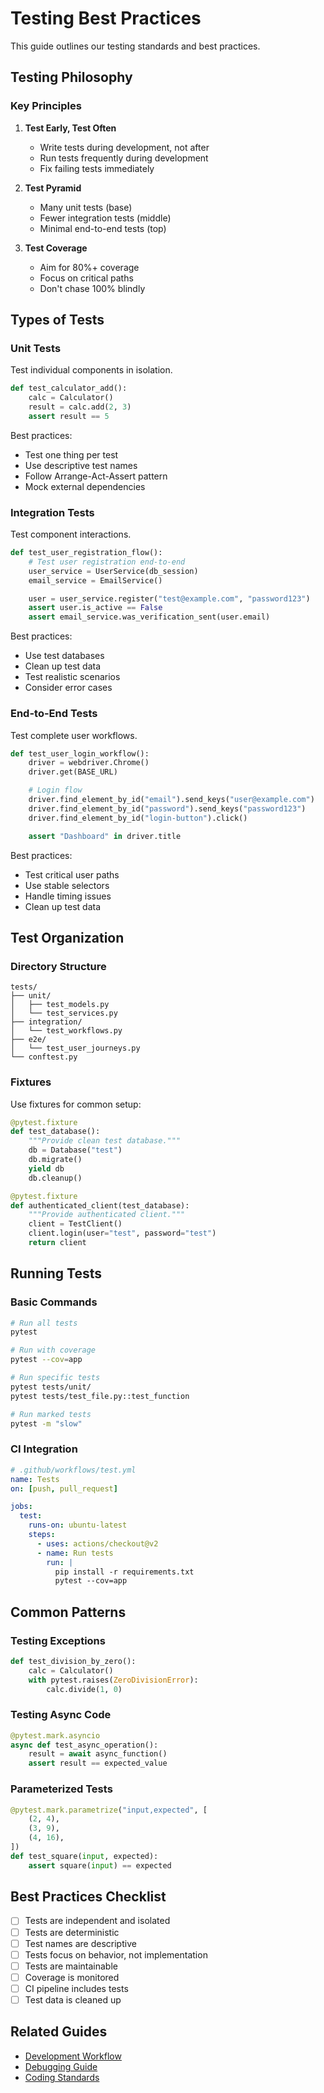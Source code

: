 # Testing Best Practices

This guide outlines our testing standards and best practices.

## Testing Philosophy

### Key Principles

1. **Test Early, Test Often**
   - Write tests during development, not after
   - Run tests frequently during development
   - Fix failing tests immediately

2. **Test Pyramid**
   - Many unit tests (base)
   - Fewer integration tests (middle)
   - Minimal end-to-end tests (top)

3. **Test Coverage**
   - Aim for 80%+ coverage
   - Focus on critical paths
   - Don't chase 100% blindly

## Types of Tests

### Unit Tests

Test individual components in isolation.

```python
def test_calculator_add():
    calc = Calculator()
    result = calc.add(2, 3)
    assert result == 5
```

Best practices:
- Test one thing per test
- Use descriptive test names
- Follow Arrange-Act-Assert pattern
- Mock external dependencies

### Integration Tests

Test component interactions.

```python
def test_user_registration_flow():
    # Test user registration end-to-end
    user_service = UserService(db_session)
    email_service = EmailService()

    user = user_service.register("test@example.com", "password123")
    assert user.is_active == False
    assert email_service.was_verification_sent(user.email)
```

Best practices:
- Use test databases
- Clean up test data
- Test realistic scenarios
- Consider error cases

### End-to-End Tests

Test complete user workflows.

```python
def test_user_login_workflow():
    driver = webdriver.Chrome()
    driver.get(BASE_URL)

    # Login flow
    driver.find_element_by_id("email").send_keys("user@example.com")
    driver.find_element_by_id("password").send_keys("password123")
    driver.find_element_by_id("login-button").click()

    assert "Dashboard" in driver.title
```

Best practices:
- Test critical user paths
- Use stable selectors
- Handle timing issues
- Clean up test data

## Test Organization

### Directory Structure

```plaintext
tests/
├── unit/
│   ├── test_models.py
│   └── test_services.py
├── integration/
│   └── test_workflows.py
├── e2e/
│   └── test_user_journeys.py
└── conftest.py
```

### Fixtures

Use fixtures for common setup:

```python
@pytest.fixture
def test_database():
    """Provide clean test database."""
    db = Database("test")
    db.migrate()
    yield db
    db.cleanup()

@pytest.fixture
def authenticated_client(test_database):
    """Provide authenticated client."""
    client = TestClient()
    client.login(user="test", password="test")
    return client
```

## Running Tests

### Basic Commands

```bash
# Run all tests
pytest

# Run with coverage
pytest --cov=app

# Run specific tests
pytest tests/unit/
pytest tests/test_file.py::test_function

# Run marked tests
pytest -m "slow"
```

### CI Integration

```yaml
# .github/workflows/test.yml
name: Tests
on: [push, pull_request]

jobs:
  test:
    runs-on: ubuntu-latest
    steps:
      - uses: actions/checkout@v2
      - name: Run tests
        run: |
          pip install -r requirements.txt
          pytest --cov=app
```

## Common Patterns

### Testing Exceptions

```python
def test_division_by_zero():
    calc = Calculator()
    with pytest.raises(ZeroDivisionError):
        calc.divide(1, 0)
```

### Testing Async Code

```python
@pytest.mark.asyncio
async def test_async_operation():
    result = await async_function()
    assert result == expected_value
```

### Parameterized Tests

```python
@pytest.mark.parametrize("input,expected", [
    (2, 4),
    (3, 9),
    (4, 16),
])
def test_square(input, expected):
    assert square(input) == expected
```

## Best Practices Checklist

- [ ] Tests are independent and isolated
- [ ] Tests are deterministic
- [ ] Test names are descriptive
- [ ] Tests focus on behavior, not implementation
- [ ] Tests are maintainable
- [ ] Coverage is monitored
- [ ] CI pipeline includes tests
- [ ] Test data is cleaned up

## Related Guides

- [Development Workflow](../development/workflow.md)
- [Debugging Guide](../troubleshooting/debugging.md)
- [Coding Standards](coding-style.md)
